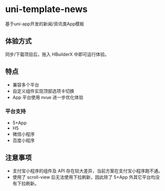 # uni-template-news
基于uni-app开发的新闻/资讯类App模板
## 体验方式
同步/下载项目后，拖入 HBuilderX 中即可运行体验。
## 特点
* 兼容多个平台
* 自定义组件实现顶部选项卡切换
* App 平台使用 nvue 进一步优化体验

### 平台支持
* 5+App
* H5
* 微信小程序
* 百度小程序

## 注意事项
* 支付宝小程序的组件及 API 存在较大差异，当前方案在支付宝小程序跑不通。
* 使用了 scroll-view 后无法使用下拉刷新，因此除了 5+App 外其它平台均没有下拉刷新。